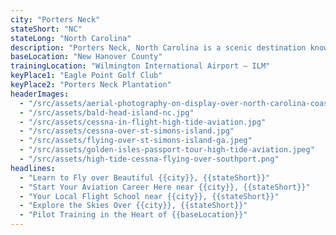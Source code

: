 ```yaml
---
city: "Porters Neck"
stateShort: "NC"
stateLong: "North Carolina"
description: "Porters Neck, North Carolina is a scenic destination known for its coastal beauty and regional charm. It offers an unforgettable view from the sky with landmarks like Eagle Point Golf Club and Porters Neck Plantation, making it a favorite among pilots and air tour guests."
baseLocation: "New Hanover County"
trainingLocation: "Wilmington International Airport – ILM"
keyPlace1: "Eagle Point Golf Club"
keyPlace2: "Porters Neck Plantation"
headerImages:
  - "/src/assets/aerial-photography-on-display-over-north-carolina-coast.webp"
  - "/src/assets/bald-head-island-nc.jpg"
  - "/src/assets/cessna-in-flight-high-tide-aviation.jpg"
  - "/src/assets/cessna-over-st-simons-island.jpg"
  - "/src/assets/flying-over-st-simons-island-ga.jpeg"
  - "/src/assets/golden-isles-passport-tour-high-tide-aviation.jpeg"
  - "/src/assets/high-tide-cessna-flying-over-southport.png"
headlines:
  - "Learn to Fly over Beautiful {{city}}, {{stateShort}}"
  - "Start Your Aviation Career Here near {{city}}, {{stateShort}}"
  - "Your Local Flight School near {{city}}, {{stateShort}}"
  - "Explore the Skies Over {{city}}, {{stateShort}}"
  - "Pilot Training in the Heart of {{baseLocation}}"
---
```

